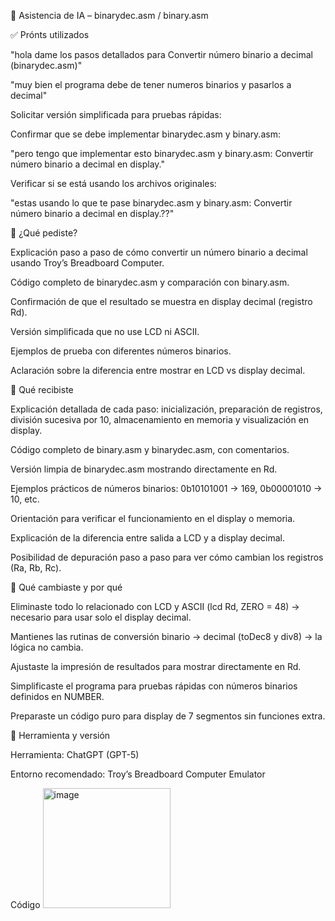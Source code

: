 📌 Asistencia de IA – binarydec.asm / binary.asm

✅ Prónts utilizados


"hola dame los pasos detallados para Convertir número binario a decimal (binarydec.asm)"

"muy bien el programa debe de tener numeros binarios y pasarlos a decimal"

Solicitar versión simplificada para pruebas rápidas:

Confirmar que se debe implementar binarydec.asm y binary.asm:

"pero tengo que implementar esto binarydec.asm y binary.asm: Convertir número binario a decimal en display."

Verificar si se está usando los archivos originales:

"estas usando lo que te pase binarydec.asm y binary.asm: Convertir número binario a decimal en display.??"

🔹 ¿Qué pediste?

Explicación paso a paso de cómo convertir un número binario a decimal usando Troy’s Breadboard Computer.

Código completo de binarydec.asm y comparación con binary.asm.

Confirmación de que el resultado se muestra en display decimal (registro Rd).

Versión simplificada que no use LCD ni ASCII.

Ejemplos de prueba con diferentes números binarios.

Aclaración sobre la diferencia entre mostrar en LCD vs display decimal.

🔹 Qué recibiste

Explicación detallada de cada paso: inicialización, preparación de registros, división sucesiva por 10, almacenamiento en memoria y visualización en display.

Código completo de binary.asm y binarydec.asm, con comentarios.

Versión limpia de binarydec.asm mostrando directamente en Rd.

Ejemplos prácticos de números binarios:
0b10101001 → 169, 0b00001010 → 10, etc.

Orientación para verificar el funcionamiento en el display o memoria.

Explicación de la diferencia entre salida a LCD y a display decimal.

Posibilidad de depuración paso a paso para ver cómo cambian los registros (Ra, Rb, Rc).

🔹 Qué cambiaste y por qué

Eliminaste todo lo relacionado con LCD y ASCII (lcd Rd, ZERO = 48) → necesario para usar solo el display decimal.

Mantienes las rutinas de conversión binario → decimal (toDec8 y div8) → la lógica no cambia.

Ajustaste la impresión de resultados para mostrar directamente en Rd.

Simplificaste el programa para pruebas rápidas con números binarios definidos en NUMBER.

Preparaste un código puro para display de 7 segmentos sin funciones extra.

📌 Herramienta y versión

Herramienta: ChatGPT (GPT-5)

Entorno recomendado: Troy’s Breadboard Computer Emulator

Código
<img width="204" height="192" alt="image" src="https://github.com/user-attachments/assets/d24b4262-9bd4-4f4d-8e8c-93bcac713f0c" />
